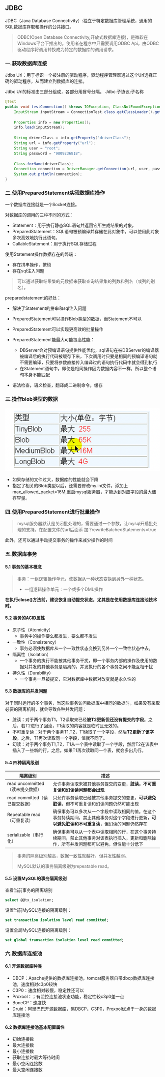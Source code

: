 ## JDBC

JDBC（Java Database Connectivity）:独立于特定数据库管理系统，通用的SQL数据库存取和操作的公共接口。

> ODBC(Open Database Connectivity,开放式数据库连接)，是微软在Windows平台下推出的。使用者在程序中只需要调用ODBC Api，由ODBC驱动程序将调用转换成为特定的数据库的调用请求。

### 一.获取数据库连接

Jdbs Url：用于标识一个被注册的驱动程序，驱动程序管理器通过这个Url选择正确的驱动程序，从而建立到数据库的连接。

Jdbc Url的标准由三部分组成，各部分用冒号分隔。   Jdbc:子协议:子名称

```java
@Test
public void testConnection() throws IOException, ClassNotFoundException, SQLException {
    InputStream inputStream = ConnectionTest.class.getClassLoader().getResourceAsStream("jdbc.properties");

    Properties info = new Properties();
    info.load(inputStream);

    String driverClass = info.getProperty("driverClass");
    String url = info.getProperty("url");
    String user = "root";
    String password = "9809236818";

    Class.forName(driverClass);
    Connection connection = DriverManager.getConnection(url, user, password);
    System.out.println(connection);
}
```

### 二.使用PreparedStatement实现数据库操作

一个数据库连接就是一个Socket连接。

对数据库的调用的三种不同的方式：

- Statement：用于执行静态SQL语句并返回它所生成结果的对象。
- PreparedStatement：SQL语句被预编译并存储在此对象中，可以使用此对象多次高效地执行此语句。
- CallableStatement：用于执行SQL存储过程

使用Statement操作数据存在的弊端：

- 存在拼串操作，繁琐
- 存在sql注入问题

> 可以通过获取结果集的元数据来获取查询结果集的列数和列名（或列的别名）。

preparedstatement的好处：

- 解决了Statement的拼串和sql注入问题
- PreparedStatement可以操作Blob类型的数据，而Statement不可以
- PreparedStatement可以实现更高效的批量操作
- PreparedStatement能最大可能提高性能：
  - DBServer会对预编译语句提供性能优化，sql语句在被DBServer的编译器被编译后的执行代码被缓存下来，下次调用时只要是相同的预编译语句就不需要编译，只要将参数直接传入编译过的语句执行代码中就会得到执行
  - 在Statement语句中，即使是相同操作因为数据内容不一样，所以整个语句本身不能匹配

- 语法检查，语义检查，翻译成二进制命令，缓存

### 三.操作blob类型的数据

![image-20221004102111717](./图片/image-20221004102111717.png)

- 如果存储的文件过大，数据库的性能就会下降
- 指定了相关的Blob类型以后，还需要修改my.ini文件，添加上max_allowed_packet=16M,重启mysql服务器，才能达到对应字段的最大储存容量。

### 四.使用PreparedStatement进行批量操作

> mysql服务器默认是关闭批处理的，需要通过一个参数，让mysql开启批处理的支持。在配置文件的url后面添 加  ?rewriteBatchedStatements=true

此外，还可以通过手动提交事务的操作来减少操作的时间

### 五.数据库事务

#### 5.1 事务的基本概念

> 事务：一组逻辑操作单元，使数据从一种状态变换到另外一种状态。
>
> - 一组逻辑操作单元：一个或多个DML操作

**在执行close()方法前，建议恢复自动提交状态，尤其是在使用数据库连接池技术时。**

#### 5.2 事务的ACID属性

- 原子性（Atomicity）
  - 事务中的操作要么都发生，要么都不发生
- 一致性（Consistency）
  - 事务必须使数据库从一个一致性状态变换到另外一个一致性状态中去。
- 隔离性（Isolation）
  - 一个事务的执行不能被其他事务干扰，即一个事务内部的操作及使用的数据对并发的其他事务是隔离的，并发执行的各个事务之间不能互相干扰
- 持久性（Durability）
  - 一个事务一旦被提交，它对数据库中数据对改变就是永久性的

#### 5.3 数据库的并发问题

对于同时运行的多个事务，当这些事务访问数据库中相同的数据时，如果没有采取必要的隔离机制，就会导致各种并发问题：

- 脏读：对于两个事务T1，T2读取来已经**被T2更新但还没有提交的字段**。之后，若T2进行了回滚，T1读取的内容就是临时且无效的。
- 不可重复读：对于两个事务T1,T2，T1读取了一个字段，然后**T2更新了该字段**。之后，T1再次读取同一个字段，值就不同了。
- 幻读：对于两个事务T1,T2，T1从一个表中读取了一个字段，然后T2在该表中插入了一些新的行。之后，如果T1再次读取同一个表，就会多出几行。

#### 5.4 四种隔离级别

| 隔离级别                         | 描述                                                         |
| -------------------------------- | ------------------------------------------------------------ |
| read uncommitted（读未提交数据） | 允许事务读取未被其他事务提交的变更，**脏读，不可重复读和幻读读问题都会出现** |
| read committed（读已提交数据）   | 只允许事务读取已经被其他事务提交的变更，**可以避免脏读**，但不可重复读和幻读问题仍然可能出现 |
| Repeatable read（可重复读）      | 确保事务可以多次从一个字段中读取相同的值。在这个事务持续期间，禁止其他事务对这个字段进行更新，**可以避免脏读和不可重复读**，但幻读的问题仍然存在 |
| serializable（串行化）           | 确保事务可以从一个表中读取相同的行，在这个事务持续期间，禁止其他事务对该表执行插入，更新和删除操作，所有并发问题都可以避免，但性能十分低下 |

> 事务的隔离级别越高，数据一致性就越好，但并发性越弱。
>
> MySQL默认的事务隔离级别为repeatable read。

#### 5.5 设置MySQL的事务隔离级别

查看当前事务的隔离级别

```sql
select @@tx_isolation;
```

设置当前MySQL连接的隔离级别：

```sql
set transaction isolation level read committed;
```

设置全局MySQL连接的隔离级别：

```sql
set global transaction isolation level read committed;
```

### 六.数据库连接池

#### 6.1 开源数据库种类

- DBCP：Apache提供的数据库连接池，tomcat服务器自带dbcp数据库连接池，速度相对c3p0较快
- C3P0：速度相对较慢，稳定性还可以
- Proxool：；有监控连接池状态功能，稳定性较c3p0差一点
- BoneCP：速度快
- Druid：阿里巴巴开源数据库，集DBCP，C3P0，Proxool优点于一身的数据库连接池

#### 6.2 数据库连接池基本配置属性

- 初始连接数
- 最大连接数
- 最小连接数
- 获取连接时最大等待时间
- 最小空闲连接数
- 最大空闲连接数







   























